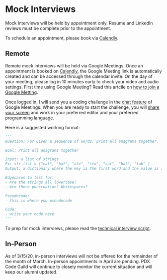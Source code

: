# Mock Interviews

Mock Interviews will be held by appointment only. Resume and LinkedIn reviews must be complete prior to the appointment.

To schedule an appointment, please book via [Calendly](https://calendly.com/lisa-pdx).

## Remote
Remote mock interviews will be held via Google Meetings. Once an appointment is booked on [Calendly](https://calendly.com/lisa-pdx), the Google Meeting link is automatically created and can be accessed through the calendar invite. On the day of your meeting, please log in 10 minutes early to check your video and audio settings. First time using Google Meeting? Read this artcile on [how to join a Google Metting](https://support.google.com/meet/answer/9303069?co=GENIE.Platform%3DDesktop&hl=en).

Once logged in, I will send you a coding challenge in the [chat feature](https://support.google.com/meet/answer/9308979?co=GENIE.Platform%3DDesktop&hl=en) of Google Meetings. When you are ready to start the challenge, you will [share your screen](https://support.google.com/meet/answer/9308856?co=GENIE.Platform%3DDesktop&hl=en) and work in your preferred editor and your preferred programming language.

Here is a suggested working format:

```python
'''
Question: For Given a sequence of words, print all anagrams together.

Goal: Print all anagrams together

Input: a list of strings
Ex: str_list = ["eat", "bat", "ate", "tea", "cat", "bat", "tab" ]
Output: a dictionary where the key is the first word and the value is a list of its anagrams.

Edgecases to test for:
- Are the strings all lowercase?
- Are there punctuation? Whitespaces?

Pseudocode:
- this is where you pseudocode

Code:
- write your code here
'''
```

To prep for mock interviews, please read the [technical interview script](https://github.com/PdxCodeGuild/career-guide/blob/master/interview_script.md).

## In-Person
As of 3/15/20, in-person interviews will not be offered for the remainder of the month of March. In-person appointments in April are pending. PDX Code Guild will continue to closely monitor the current situation and will keep our alumni updated.
